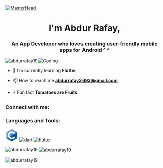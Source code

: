 [![MasterHead](https://miro.medium.com/v2/resize:fit:1358/1*aniyNTcHORbvDiLGUzJSsQ.gif)](https://github.com/Abdurrafay19)
<h1 align="center">I'm Abdur Rafay,</h1>
<h3 align="center">An App Developer who loves creating user-friendly mobile apps for Android ^ ^</h3>
<img align="right" alt="Coding" width="400" src="https://camo.githubusercontent.com/86dd7103ef0de4a8e68fd54fcd9eadd7fdb66ea554d564c1c0c71b50feaa6d46/68747470733a2f2f6d69722d73332d63646e2d63662e626568616e63652e6e65742f70726f6a6563745f6d6f64756c65732f313430305f6f70745f312f3765653233623134333538343330372e363237643130353938333261652e676966">

<p align="left"> <img src="https://komarev.com/ghpvc/?username=abdurrafay19&label=Profile%20views&color=063756&style=flat" alt="abdurrafay19" /> </p>

- 🌱 I’m currently learning **Flutter**

- 📫 How to reach me **abdurrafay3693@gmail.com**

- ⚡ Fun fact **Tomatoes are Fruits.**

<h3 align="left">Connect with me:</h3>
<p align="left">
</p>

<h3 align="left">Languages and Tools:</h3>
<p align="left"> <a href="https://www.cprogramming.com/" target="_blank" rel="noreferrer"> <img src="https://raw.githubusercontent.com/devicons/devicon/master/icons/c/c-original.svg" alt="c" width="40" height="40"/> </a> <a href="https://dart.dev" target="_blank" rel="noreferrer"> <img src="https://www.vectorlogo.zone/logos/dartlang/dartlang-icon.svg" alt="dart" width="40" height="40"/> </a> <a href="https://flutter.dev" target="_blank" rel="noreferrer"> <img src="https://www.vectorlogo.zone/logos/flutterio/flutterio-icon.svg" alt="flutter" width="40" height="40"/> </a> </p>

<p><img align="left" src="https://github-readme-stats.vercel.app/api/top-langs?username=abdurrafay19&show_icons=true&theme=dark&locale=en&layout=compact" alt="abdurrafay19" /></p>

<p>&nbsp;<img align="center" src="https://github-readme-stats.vercel.app/api?username=abdurrafay19&show_icons=true&theme=dark&locale=en" alt="abdurrafay19" /></p>

<p><img align="center" src="https://github-readme-streak-stats.herokuapp.com/?user=abdurrafay19&theme=dark" alt="abdurrafay19" /></p>
